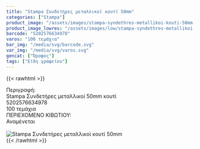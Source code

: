 ```yaml
---
title: "Stampa Συνδετήρες μεταλλικοί κουτί 50mm"
categories: ["Stampa"]
product_image: "/assets/images/stampa-syndethres-metallikoi-kouti-50mm.jpg"
product_image_lowres: "/assets/images/low/stampa-syndethres-metallikoi-kouti-50mm.jpg"
barcode: "5202576634978"
varos: "100 τεμάχια"
bar_img: "/media/svg/barcode.svg"
var_img: "/media/svg/varos.svg"
gencat: ["Όροφος"]
tags: ["Είδη γραφείου"]
---
```

{{< rawhtml >}}

<div class="sload689"><div class="product"><div id="sistatika">Περιγραφή:</div><div class="alltext">Stampa Συνδετήρες μεταλλικοί 50mm κουτί</div><div id="barcode"><div id="barimage1"></div><span id="bartext">5202576634978</span></div><div id="varos"><div id="temimg"></div><span id="varostext">100 τεμάχια</span></div><div id="kivotio">ΠΕΡΙΕΧΟΜΕΝΟ ΚΙΒΩΤΙΟΥ:<br>Αναμένεται</div><br><div class="pimg"><img alt="Stampa Συνδετήρες μεταλλικοί κουτί 50mm" title="Stampa Συνδετήρες μεταλλικοί κουτί 50mm" src="/assets/images/stampa-syndethres-metallikoi-kouti-50mm.jpg"></div></div></div>
{{< /rawhtml >}}


